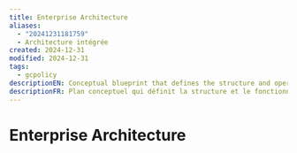 ```yaml
---
title: Enterprise Architecture
aliases:
  - "20241231181759"
  - Architecture intégrée
created: 2024-12-31
modified: 2024-12-31
tags:
  - gcpolicy
descriptionEN: Conceptual blueprint that defines the structure and operation of an organization considering and aligning business, information, data, application, technology, security and privacy domains to support strategic outcomes.
descriptionFR: Plan conceptuel qui définit la structure et le fonctionnement d’un organisme en tenant compte et en harmonisant les activités opérationnelles, l’information, les données, les applications, la technologie, la sécurité et la protection des renseignements personnels afin d’appuyer les résultats stratégiques.
---
```

# Enterprise Architecture
